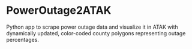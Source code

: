 # PowerOutage2ATAK
Python app to scrape power outage data and visualize it in ATAK with dynamically updated, color-coded county polygons representing outage percentages.
